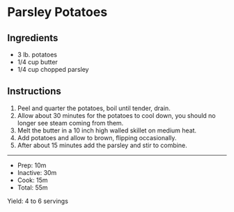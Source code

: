 # Parsley Potatoes

## Ingredients

- 3 lb. potatoes
- 1/4 cup butter
- 1/4 cup chopped parsley

## Instructions

1. Peel and quarter the potatoes, boil until tender, drain.
1. Allow about 30 minutes for the potatoes to cool down, you should no longer see steam coming from them.
1. Melt the butter in a 10 inch high walled skillet on medium heat.
1. Add potatoes and allow to brown, flipping occasionally.
1. After about 15 minutes add the parsley and stir to combine.

---

- Prep: 10m
- Inactive: 30m
- Cook: 15m
- Total: 55m

Yield: 4 to 6 servings

